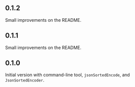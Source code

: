 ## 0.1.2

Small improvements on the README.

## 0.1.1

Small improvements on the README.

## 0.1.0

Initial version with command-line tool, `jsonSortedEncode`, and `JsonSortedEncoder`.


